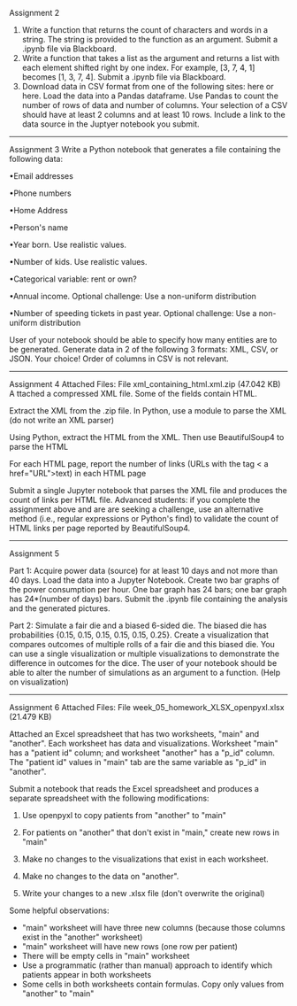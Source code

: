 Assignment 2
1. Write a function that returns the count of characters and words in a string. The string is provided to the function as an argument.  Submit a .ipynb file via Blackboard. 
2. Write a function that takes a list as the argument and returns a list with each element shifted right by one index. 
For example, [3, 7, 4, 1] becomes [1, 3, 7, 4].  Submit a .ipynb file via Blackboard. 
3. Download data in CSV format from one of the following sites: here or here. Load the data into a Pandas dataframe. Use Pandas to count the number of rows of data and number of columns. Your selection of a CSV should have at least 2 columns and at least 10 rows. Include a link to the data source in the Juptyer notebook you submit.


********************************************************************************************
Assignment 3
Write a Python notebook that generates a file containing the following data:

•Email addresses

•Phone numbers

•Home Address

•Person's name

•Year born. Use realistic values.

•Number of kids. Use realistic values.

•Categorical variable: rent or own?

•Annual income. Optional challenge: Use a non-uniform distribution

•Number of speeding tickets in past year. Optional challenge: Use a non-uniform distribution

User of your notebook should be able to specify how many entities are to be generated.
Generate data in 2 of the following 3 formats: XML, CSV, or JSON. Your choice!
Order of columns in CSV is not relevant.


********************************************************************************************
Assignment 4
Attached Files:
File xml_containing_html.xml.zip (47.042 KB)
A
ttached a compressed XML file. Some of the fields contain HTML. ​

Extract the XML from the .zip file. In Python, use a module to parse the XML (do not write an XML parser)​

Using Python, extract the HTML from the XML. Then use BeautifulSoup4 to parse the HTML 

For each HTML page, report the number of links (URLs with the tag < a href="URL">text) in each HTML page 

Submit a single Jupyter notebook that parses the XML file and produces the count of links per HTML file.​
Advanced students: if you complete the assignment above and are are seeking a challenge, use an alternative method (i.e., regular expressions or Python's find) to validate the count of HTML links per page reported by BeautifulSoup4.
********************************************************************************************
Assignment 5

Part 1: Acquire power data (source) for at least 10 days and not more than 40 days. Load the data into a Jupyter Notebook. Create two bar graphs of the power consumption per hour. One bar graph has 24 bars; one bar graph has 24*(number of days) bars. Submit the .ipynb file containing the analysis and the generated pictures.

Part 2: Simulate a fair die and a biased 6-sided die. The biased die has probabilities {0.15, 0.15, 0.15, 0.15, 0.15, 0.25}. Create a visualization that compares outcomes of multiple rolls of a fair die and this biased die. You can use a single visualization or multiple visualizations to demonstrate the difference in outcomes for the dice. The user of your notebook should be able to alter the number of simulations as an argument to a function. (Help on visualization)
********************************************************************************************
Assignment 6
Attached Files:
File week_05_homework_XLSX_openpyxl.xlsx (21.479 KB)

Attached an Excel spreadsheet that has two worksheets, "main" and "another". Each worksheet has data and visualizations. Worksheet "main" has a "patient id" column; and worksheet "another" has a "p_id" column. The "patient id" values in "main" tab are the same variable as "p_id" in "another".

Submit a notebook that reads the Excel spreadsheet and produces a separate spreadsheet with the following modifications:

1. Use openpyxl to copy patients from "another" to "main"

2. For patients on "another" that don't exist in "main," create new rows in "main"

3. Make no changes to the visualizations that exist in each worksheet.

4. Make no changes to the data on "another".

5. Write your changes to a new .xlsx file (don't overwrite the original)

Some helpful observations:
* "main" worksheet will have three new columns (because those columns exist in the "another" worksheet)
* "main" worksheet will have new rows (one row per patient)
* There will be empty cells in "main" worksheet
* Use a programmatic (rather than manual) approach to identify which patients appear in both worksheets
* Some cells in both worksheets contain formulas. Copy only values from "another" to "main"
